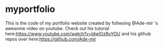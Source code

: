 # myportfolio
This is the code of my portfolio website created by follwoing @Ade-mir 's awesome video on youtube. Check out his tutorial here:https://www.youtube.com/watch?v=ldwlOzRvYOU and his github repos over here:https://github.com/Ade-mir

